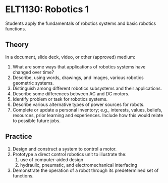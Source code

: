 # ELT1130: Robotics 1

Students apply the fundamentals of robotics systems and basic robotics functions.

## Theory

In a document, slide deck, video, or other (approved) medium:

1. What are some ways that applications of robotics systems have changed over time?
1. Describe, using words, drawings, and images, various robotics geometric systems.
1. Distinguish among different robotics subsystems and their applications.
1. Describe some differences between AC and DC motors.
1. Identify problem or task for robotics systems.
1. Describe various alternative types of power sources for robots.
1. Complete or update a personal inventory; e.g., interests, values, beliefs, resources, prior learning and experiences. Include how this would relate to possible future jobs.

## Practice

1. Design and construct a system to control a motor.
1. Prototype a direct control robotics unit to illustrate the:
    1. use of computer-aided design
    1. hydraulic, pneumatic, and electromechanical interfacing
1. Demonstrate the operation of a robot through its predetermined set of functions.
